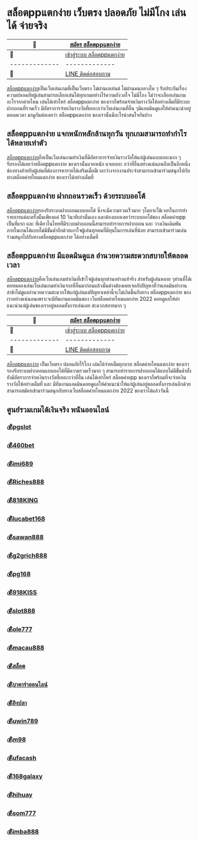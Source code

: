 # สล็อตppแตกง่าย เว็บตรง ปลอดภัย ไม่มีโกง เล่นได้ จ่ายจริง

:money_with_wings: | [สมัคร  สล็อตppแตกง่าย](https://bit.ly/3LRjuTX)
------------- | -------------
:sparkling_heart:  |[เข้าสู่ระบบ สล็อตppแตกง่าย](https://bit.ly/3LRjuTX)
------------- | -------------
:calling: | [LINE ติดต่อสอบถาม](https://bit.ly/3fv4cbx)

[สล็อตppแตกง่าย](https://bit.ly/3LRjuTX)​ เป็นเว็บเล่นเกมที่เป็นเว็บตรง​ ไม่ผ่านเอเย่นต์​ ไม่ผ่านคนกลางใด​ ๆ​ รับประกันเรื่องความปลอดภัย​ ผู้เล่นสามารถเลือกเล่นได้ทุกเกม​อย่าง​ไร้ความกังวลใจ​ ไม่มีโกง​ ไม่ว่าจะเลือกเล่นเกมอะไร​ จากค่ายไหน​ เล่นได้เท่าไหร่​ สล็อตppแตกง่าย ของเราก็พร้อมจ่ายเงินรางวัลให้อย่างเต็มที่​ มีระบบฝากถอนที่รวดเร็ว​ มีอัตราการจ่ายเงินรางวัลที่เยอะกว่าเว็บเล่นเกมที่อื่น​ ๆ​ มีแอดมินดูแลให้คำแนะนำอยู่ตลอดเวลา​ มาดูกันต่อเลยว่า​ สล็อตppแตกง่าย ของเรานั้นมีอะไรน่าสนใจกันบ้าง

## สล็อตppแตกง่าย แจกหนักหลักล้านทุกวัน ทุกเกมสามารถทำกำไรได้หลายเท่าตัว
[สล็อตppแตกง่าย](https://bit.ly/3LRjuTX)​ ถือเป็นเว็บเล่นเกมทำเงินที่มีอัตราการจ่ายเงินรางวัลให้แก่ผู้เล่นแบบเยอะมาก​ ๆ​ รับรองได้เลยว่า​ สล็อตppแตกง่าย ของเรานั้นแจกหนัก​ แจกเยอะ​ กว่าที่อื่นอย่างแน่นอน​ ถือเป็นอีกหนึ่งช่องทางสำหรับผู้เล่นที่​ต้องการ​หารายได้​เสริม​เมื่อ​มี​เวลาว่าง​จาก​งานประจำ​สามารถ​เข้ามา​ร่วม​สนุก​ไป​กับทาง​ สล็อตค่ายไหนแตกง่าย ของเราได้อย่างเต็มที่

## สล็อตppแตกง่าย ฝากถอนรวดเร็ว ด้วยระบบออโต้
[สล็อตppแตกง่าย](https://bit.ly/3LRjuTX)​ รองรับระบบฝากถอนแบบออโต้​ ซึ่งจะมีความรวดเร็วมาก​ ๆ​ โดยจะใช้เวลาในการทำรายการแต่ละครั้งนั้นเพียงแค่​ 10​ วินาทีเท่านั้น​เอง​ และ​ ต้องบอกเลยว่า​ระบบออโต้ของ​ สล็อตค่ายpp เป็นที่แรก​ และ​ ที่เดียวในไทยที่มีระบบฝากถอนนี้​ สามารถทำรายการฝากถอน​ และ​ วางเงินเดิมพันภายในเกมได้แบบไม่มีขั้นต่ำอีกด้วย​ เอาใจผู้เล่นทุกคนที่มีทุนในการเล่นที่น้อย​ สามารถเข้ามาร่วมเล่น​ ร่วมสนุกไปกับทาง​ สล็อตppแตกง่าย ได้อย่างเต็มที่

## สล็อตppแตกง่าย มีแอดมินดูแล อำนวยความสะดวกสบายให้ตลอดเวลา
[สล็อตppแตกง่าย](https://bit.ly/3LRjuTX)​ คือเว็บเล่นเกมทำเงินที่เข้าใจผู้เล่นทุกท่านอย่างแท้จริง​ สำหรับผู้เล่นหลาย​ ๆ​ ท่านที่ได้เ​คยทดลองเล่นเว็บ​เล่นเกม​ทำเงิน​จาก​ที่อื่นมาก่อนแล้วนั้นต่างต้องเคยเจอกับปัญหา​ที่ว่า​แอด​มิน​ทำงาน​ล่าช้า​ไม่​ดูแล​อำนวย​ความสะดวก​ให้แก่ผู้เล่น​ แต่​ปัญหา​เหล่านี้​จะ​ไม่​เกิดขึ้น​กับทาง​ สล็อตppแตกง่าย ของเราอย่างแน่นอน​ เพราะจะมีทีมงานแอดมินของ​ เว็บสล็อตค่ายไหนแตกง่าย 2022 คอยดูแล​ ให้คำแนะนำแก่ผู้เล่นของเราอยู่ตลอดทั้งการเล่นเลย​ สะดวกสบายมาก​ ๆ


:money_with_wings: | [สมัคร  สล็อตppแตกง่าย](https://bit.ly/3LRjuTX)
------------- | -------------
:sparkling_heart:  |[เข้าสู่ระบบ สล็อตppแตกง่าย](https://bit.ly/3LRjuTX)
------------- | -------------
:calling: | [LINE ติดต่อสอบถาม](https://bit.ly/3fv4cbx)

[สล็อตppแตกง่าย](https://bit.ly/3LRjuTX)​ เป็นเว็บตรง​ ปลอดภัย​ ไร้โกง​ เล่นได้จ่ายเต็มทุกบาท​ สล็อตค่ายไหนแตกง่าย ของเรา​รองรับระบบฝากถอน​แบบ​ออ​โต้​ ที่มีความรวดเร็วมาก​ ๆ​ สามารถทำรายการฝากถอนได้แบบไม่มีขั้นต่ำ​ ทั้งยังมีอัตราการจ่ายเงินรางวัลที่เยอะกว่าที่อื่น​ เล่นได้เท่าไหร่​ สล็อตค่ายpp ของเราก็พร้อมที่จะจ่ายเงินรางวัลให้อย่างเต็มที่​ และ​ มีทีมงานแอดมินคอยดูแล​ ให้คำแนะนำให้แก่ผู้เล่นอยู่ตลอดทั้งการเล่นอีกด้วย​ สามารถสมัครเข้ามาร่วมสนุก​กับทาง​ เว็บสล็อตค่ายไหนแตกง่าย 2022​ ของเราได้แล้ววันนี้

 


## ศูนย์รวมเกมได้เงินจริง พนันออนไลน์
### :moneybag:[pgslot](https://bit.ly/3LRjuTX)
### :moneybag:[460bet](https://bit.ly/3LRjuTX)
### :moneybag:[imi689](https://bit.ly/3LRjuTX)
### :moneybag:[Riches888](https://bit.ly/3LRjuTX)
### :moneybag:[818KING](https://bit.ly/3LRjuTX)
### :moneybag:[lucabet168](https://bit.ly/3LRjuTX)
### :moneybag:[sawan888](https://bit.ly/3LRjuTX)
### :moneybag:[g2grich888](https://bit.ly/3LRjuTX)
### :moneybag:[pg168](https://bit.ly/3LRjuTX)
### :moneybag:[918KISS](https://bit.ly/3LRjuTX)
### :moneybag:[slot888](https://bit.ly/3LRjuTX)
### :moneybag:[ole777](https://bit.ly/3LRjuTX)
### :moneybag:[macau888](https://bit.ly/3LRjuTX)
### :moneybag:[สล็อต](https://bit.ly/3LRjuTX)
### :moneybag:[บาคาร่าออนไลน์](https://bit.ly/3LRjuTX)
### :moneybag:[ยิงปลา](https://bit.ly/3LRjuTX)
### :moneybag:[uwin789](https://bit.ly/3LRjuTX)
### :moneybag:[m98](https://bit.ly/3LRjuTX)
### :moneybag:[ufacash](https://bit.ly/3LRjuTX)
### :moneybag:[168galaxy](https://bit.ly/3LRjuTX)
### :moneybag:[hihuay](https://bit.ly/3LRjuTX)
### :moneybag:[som777](https://bit.ly/3LRjuTX)
### :moneybag:[imba888](https://bit.ly/3LRjuTX)

